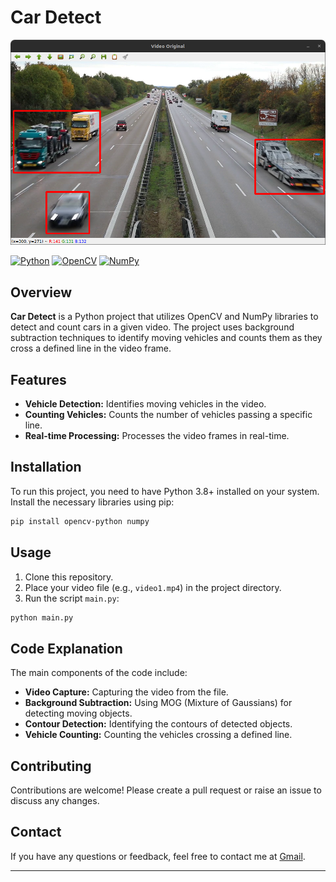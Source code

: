 # Car Detect

![Car Detection](test.png)

[![Python](https://img.shields.io/badge/python-v3.8+-blue.svg)](https://www.python.org/)
[![OpenCV](https://img.shields.io/badge/OpenCV-4.5.3-green.svg)](https://opencv.org/)
[![NumPy](https://img.shields.io/badge/NumPy-1.20.3-orange.svg)](https://numpy.org/)

## Overview

**Car Detect** is a Python project that utilizes OpenCV and NumPy libraries to detect and count cars in a given video. The project uses background subtraction techniques to identify moving vehicles and counts them as they cross a defined line in the video frame.

## Features

- **Vehicle Detection:** Identifies moving vehicles in the video.
- **Counting Vehicles:** Counts the number of vehicles passing a specific line.
- **Real-time Processing:** Processes the video frames in real-time.

## Installation

To run this project, you need to have Python 3.8+ installed on your system. Install the necessary libraries using pip:

```sh
pip install opencv-python numpy
```

## Usage

1. Clone this repository.
2. Place your video file (e.g., `video1.mp4`) in the project directory.
3. Run the script `main.py`:

```sh
python main.py
```

## Code Explanation

The main components of the code include:

- **Video Capture:** Capturing the video from the file.
- **Background Subtraction:** Using MOG (Mixture of Gaussians) for detecting moving objects.
- **Contour Detection:** Identifying the contours of detected objects.
- **Vehicle Counting:** Counting the vehicles crossing a defined line.

## Contributing

Contributions are welcome! Please create a pull request or raise an issue to discuss any changes.

## Contact

If you have any questions or feedback, feel free to contact me at [Gmail](mailto:harshabardhanaparida@gmail.com).

---
